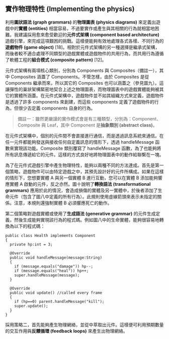 ## 實作物理特性 (Implementing the physics)

利用**圖狀語法 (graph grammars)** 的**物理圖表 (physics diagrams)** 來定義出遊戲中的**實體 (entities)** 相當容易，不過要實作或產生與其相關的行為就相當地困難。我建議採用愈來愈受歡迎的**元件式架構 (component based architecture)** 遊戲引擎，來完成這項艱困的挑戰。這樣便能夠有效地處理各式各樣、不同行為的**遊戲物件 (game object)** [18]。相對於元件式架構的另一種選擇是繼承式架構，而後者較不適合處理不同類型的遊戲實體或遊戲物件的共用行為，而共用行為遵循了軟體工程的**組合模式 (composite pattern)** [12]。

元件式架構有兩項核心類別，分別為 Components 與 Composites（備註一），其中 Composites 涵蓋了 Components。不管怎樣，由於 Composites 是從 Components 繼承而來，所以其它的 Composites 也可以涵蓋之（參見圖九）。這讓彈性的巢狀架構緊密地契合上述之物理圖表，而物理圖表中的遊戲實體能夠被其它的實體所涵蓋。在元件式架構中，遊戲物件並不如其組織方式來定義，遊戲物件是透過了許多 components 來創建，而這些 components 定義了遊戲物件的行為，但很少去定義 components 自身的行為。

> 備註一：雖然更嚴謹的實作模式會是有三種類型，分別為：Component、Composite 與 Leaf，其中 Component 是**抽象類別 (abstract class)**。

在元件式架構中，個別的元件間不會直接進行通信，而是透過訊息系統來通信。在任一元件都能夠發送與接收任何自定義訊息的情形下，透過 handleMessage 函數來實現該功能。Composite 類別覆寫了 handleMessage 函數，為了也能夠將所有訊息傳遞給它的元件。這樣的方式良好地將物理圖表中的動作給聯繫在一塊。

為了在元件式遊戲引擎中產生物理特性，能夠以兩種不同的方法達成。首先是第一個策略，遊戲物件可以由特定遊戲之中，其預先設計好的元件所構成。如果在這樣的情形下，您想要實體 A 與另一個實體 B 進行互動，您可以在實體 B 添加能夠響應實體 A 啟動的元件，反之亦然。圖十說明了**轉換語法 (transformational grammars)** 應用於此的情況，會造成損傷的實體及另一實體中，於後者添加了生命元件（包含了圖八中定義的所有行為）。此規則使用虛線箭頭來表示未指定的關係。注意，本規則還強制實體 B 必須響應死亡的動作。

第二個策略對遊戲實體或使用了**生成語法 (generative grammar)** 的元件生成定義，然後生成能夠實現該行為的程式碼。例如圖八中的生命實體，能夠很容易地轉換為以下的程式碼：

```
public class Health implements Component
{
  private hp:int = 3;

  @Override
  public void handleMessage(message:String)
  {
    if (message.equals("damage")) hp--;
    if (message.equals("heal")) hp++;
    super.handleMessage(message);
  }

  @Override
  public void update() //called every frame
  {
    if (hp==0) parent.handleMessage("kill");
    super.update();
  }
}
```

採用策略二，首先能夠產生物理網絡，並從中萃取出元件。這樣便可利用預期數量的交互作用與**反饋循環 (feedback loops)** 來產生出物理網絡。
